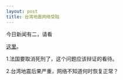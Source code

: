 ```yaml
---
layout: post
title: 台湾地震网络受阻
---
```


今日新闻有二，请看

[这里](http://www.francaisblog.com.cn/node/455)。

1.法国要取消死刑了，这个问题应该辩证的看待。

2.台湾地震后果严重，网络不知道何时恢复正常？
